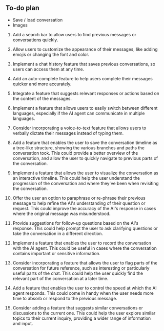 ﻿

## To-do plan

- Save / load conversation
- Images








1. Add a search bar to allow users to find previous messages or conversations quickly.

3. Allow users to customize the appearance of their messages, like adding emojis or changing the font and color.

5. Implement a chat history feature that saves previous conversations, so users can access them at any time.

6. Add an auto-complete feature to help users complete their messages quicker and more accurately.

8. Integrate a feature that suggests relevant responses or actions based on the content of the messages.

9. Implement a feature that allows users to easily switch between different languages, especially if the AI agent can communicate in multiple languages.

10. Consider incorporating a voice-to-text feature that allows users to verbally dictate their messages instead of typing them.

1. Add a feature that enables the user to save the conversation timeline as a tree-like structure, showing the various branches and paths the conversation took. This could provide a better overview of the conversation, and allow the user to quickly navigate to previous parts of the conversation.

2. Implement a feature that allows the user to visualize the conversation as an interactive timeline. This could help the user understand the progression of the conversation and where they've been when revisiting the conversation.

3. Offer the user an option to paraphrase or re-phrase their previous message to help refine the AI's understanding of their question or request. This could improve the accuracy of the AI's response in cases where the original message was misunderstood.

4. Provide suggestions for follow-up questions based on the AI's response. This could help prompt the user to ask clarifying questions or take the conversation in a different direction.

5. Implement a feature that enables the user to record the conversation with the AI agent. This could be useful in cases where the conversation contains important or sensitive information.

6. Consider incorporating a feature that allows the user to flag parts of the conversation for future reference, such as interesting or particularly useful parts of the chat. This could help the user quickly find the relevant part of the conversation at a later time.

7. Add a feature that enables the user to control the speed at which the AI agent responds. This could come in handy when the user needs more time to absorb or respond to the previous message.

8. Consider adding a feature that suggests similar conversations or discussions to the current one. This could help the user explore similar topics to their current inquiry, providing a wider range of information and input.